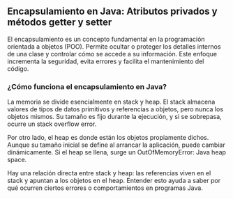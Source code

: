 <h2 align="left"> Encapsulamiento en Java: Atributos privados y métodos getter y setter </h2>

<p>
El encapsulamiento es un concepto fundamental en la programación orientada a objetos (POO). Permite ocultar o proteger los detalles internos de una clase y controlar cómo se accede a su información. Este enfoque incrementa la seguridad, evita errores y facilita el mantenimiento del código.
</p>

<h3 align="left"> ¿Cómo funciona el encapsulamiento en Java? </h3>

<p align="left"> La memoria se divide esencialmente en stack y heap. El stack almacena valores de tipos de datos primitivos y referencias a objetos, pero nunca los objetos mismos. Su tamaño es fijo durante la ejecución, y si se sobrepasa, ocurre un stack overflow error.

Por otro lado, el heap es donde están los objetos propiamente dichos. Aunque su tamaño inicial se define al arrancar la aplicación, puede cambiar dinámicamente. Si el heap se llena, surge un OutOfMemoryError: Java heap space.

Hay una relación directa entre stack y heap: las referencias viven en el stack y apuntan a los objetos en el heap. Entender esto ayuda a saber por qué ocurren ciertos errores o comportamientos en programas Java.

 </p>